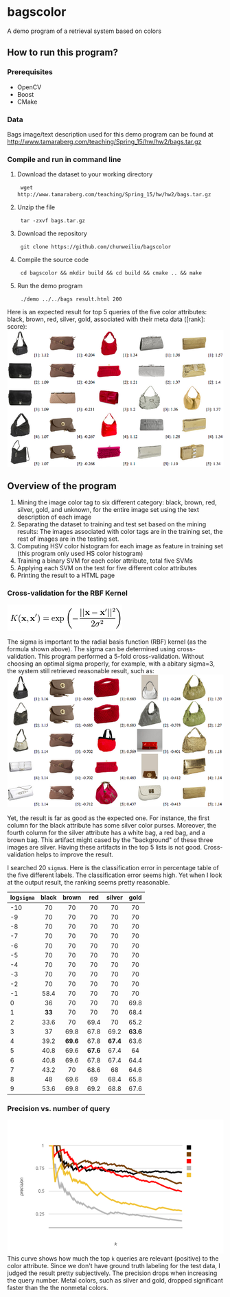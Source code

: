 # bagscolor
A demo program of a retrieval system based on colors

## How to run this program?
### Prerequisites
- OpenCV
- Boost
- CMake

### Data
Bags image/text description used for this demo program can be found at http://www.tamaraberg.com/teaching/Spring_15/hw/hw2/bags.tar.gz

### Compile and run in command line

1. Download the dataset to your working directory
		
		wget http://www.tamaraberg.com/teaching/Spring_15/hw/hw2/bags.tar.gz
		
2. Unzip the file

		tar -zxvf bags.tar.gz

2. Download the repository

        git clone https://github.com/chunweiliu/bagscolor
        
3. Compile the source code
        
        cd bagscolor && mkdir build && cd build && cmake .. && make
        
4. Run the demo program

        ./demo ../../bags result.html 200

Here is an expected result for top 5 queries of the five color attributes: black, brown, red, silver, gold, associated with their meta data ([rank]: score):
![results](images/bags_5x5_5cv.png)

## Overview of the program
1. Mining the image color tag to six different category: black, brown, red, silver, gold, and unknown, for the entire image set using the text description of each image
2. Separating the dataset to training and test set based on the mining results: The images associated with color tags are in the training set, the rest of images are in the testing set.
3. Computing HSV color histogram for each image as feature in training set (this program only used HS color histogram)
4. Training a binary SVM for each color attribute, total five SVMs
5. Applying each SVM on the test for five different color attributes 
6. Printing the result to a HTML page

### Cross-validation for the RBF Kernel
![rbf](images/rbf.png)

The sigma is important to the radial basis function (RBF) kernel (as the formula shown above).
The sigma can be determined using cross-validation.
This program performed a 5-fold cross-validation.
Without choosing an optimal sigma properly, for example, with a abitary sigma=3, the system still retrieved reasonable result, such as:
![results](images/bags_5x5.png)

Yet, the result is far as good as the expected one.
For instance, the first column for the black attribute has some silver color purses.
Moreover, the fourth column for the silver attribute has a white bag, a red bag, and a brown bag.
This artifact might cased by the "background" of these three images are silver.
Having these artifacts in the top 5 lists is not good.
Cross-validation helps to improve the result.

I searched 20 `sigma`s. Here is the classification error in percentage table of the five different labels.
The classification error seems high.
Yet when I look at the output result, the ranking seems pretty reasonable.

| log`sigma` | black | brown  | red    | silver  | gold |
| ---------- |:-----:|:------:|:------:|:-------:|:----:|
| -10        | 70    | 70     | 70     | 70      | 70
| -9         | 70    | 70     | 70     | 70      | 70 
| -8         | 70    | 70     | 70     | 70      | 70
| -7         | 70    | 70     | 70     | 70      | 70
| -6         | 70    | 70     | 70     | 70      | 70
| -5         | 70    | 70     | 70     | 70      | 70
| -4         | 70    | 70     | 70     | 70      | 70
| -3         | 70    | 70     | 70     | 70      | 70
| -2         | 70    | 70     | 70     | 70      | 70
| -1         | 58.4  | 70     | 70     | 70      | 70
| 0          | 36    | 70     | 70     | 70      | 69.8
| 1          | **33**| 70     | 70     | 70      | 68.4
| 2          | 33.6  | 70     | 69.4   | 70      | 65.2
| 3          | 37    | 69.8   | 67.8   | 69.2    |**63.6**
| 4          | 39.2  |**69.6**| 67.8   |**67.4** | 63.6
| 5          | 40.8  | 69.6   |**67.6**| 67.4    | 64
| 6          | 40.8  | 69.6   | 67.8   | 67.4    | 64.4
| 7          | 43.2  | 70     | 68.6   | 68      | 64.6
| 8          | 48    | 69.6   | 69     | 68.4    | 65.8
| 9          | 53.6  | 69.8   | 69.2   | 68.8    | 67.6

### Precision vs. number of query
![precision](images/precision.png)
This curve shows how much the top `k` queries are relevant (positive) to the color attribute.
Since we don't have ground truth labeling for the test data, I judged the result pretty subjectively.
The precision drops when increasing the query number.
Metal colors, such as silver and gold, dropped significant faster than the the nonmetal colors.
